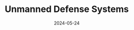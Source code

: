 ---  
layout: startup_page  
title: "Unmanned Defense Systems"  
id: "unmands.com"  
permalink: "/unmanneddefensesystemsunmands.com05242024/"  
website: "https://www.unmands.com/"  
funding_round: ""  
funding_amount: "€3.2M"  
investors: "Coinvest Capital, Lithuanian Business Angel Network (including Vladas Lašas, Rita Sakus, Martynas Kandzeras, Gytenis Galkis, Giedrimas Jeglinskas, Šarūnas Račkauskas, Paulius Vilemas, and Linas Sargautis), Vytenis Buzas, Ernestas Kalabuckas, Giedrimas Jeglinskas"  
about: "Unmanned Defense Systems (UDS) develops and supplies advanced swarm detection technology and UAVs for military applications. Their products, including reconnaissance drones and loitering munitions, are used by the Lithuanian and Ukrainian armed forces and other NATO allies. UDS focuses on AI-based swarm integrations with battlefield management systems."  
markets: "Defense, Aerospace, AI, Manufacturing, Robotics and Drones"  
hq: "Vilnius, Lithuania"  
founded_year: "2022"  
linkedin: "https://www.linkedin.com/company/udefenses"  
twitter: ""  
instagram: ""  
facebook: ""  
crunchbase: "https://www.crunchbase.com/organization/unmanned-defense-systems"  
pitchbook: "https://pitchbook.com/profiles/company/548064-28"  

date_display: "24-May-2024"  
date: "2024-05-24"

# SEO Optimization  
meta_title: "Unmanned Defense Systems -  Funding (€3.2M)"  
meta_description: "Unmanned Defense Systems, Unmanned Defense Systems (UDS) develops and supplies advanced swarm detection technology and UAVs for military applications. Their products, including..."  
meta_keywords: "Unmanned Defense Systems, Defense, Aerospace, AI, Manufacturing, Robotics and Drones,  funding"  
canonical_url: "https://startup.projectstartups.com/unmanneddefensesystemsunmands.com05242024/"  
---